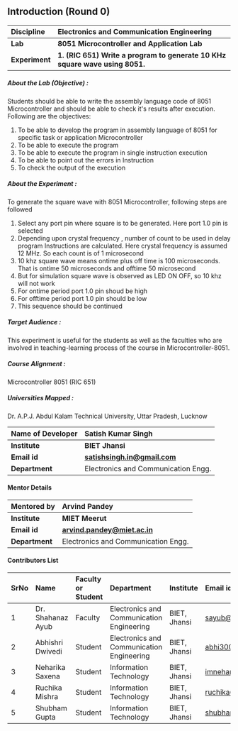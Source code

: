 ## Introduction (Round 0)

<b>Discipline | <b>Electronics and Communication Engineering
:--|:--|
<b> Lab | <b>8051 Microcontroller and Application Lab
<b> Experiment|     <b> 1. (RIC 651) Write a program to generate 10 KHz square wave using 8051.

<h5> About the Lab (Objective) : </h5>

Students should be able to write the assembly language code of 8051 Microcontroller and should be able to check it's results after execution. Following are the objectives:
1. To be able to develop the program in assembly language of 8051 for specific task or application Microcontroller
2. To be able to execute the program
3. To be able to execute the program in single instruction execution
4. To be able to point out the errors in Instruction
5. To check the output of the execution

<h5> About the Experiment : </h5>

To generate the square wave with 8051 Microcontroller, following steps are followed
1. Select any port pin where square is to be generated. Here port 1.0 pin is selected
2. Depending upon crystal frequency , number of count to be used in delay program Instructions are calculated. Here crystal frequency is assumed 12 MHz. So each count is of 1 microsecond
3. 10 khz square wave means ontime plus off time is 100 microseconds. That is ontime 50 microseconds and offtime 50 microsecond
4. But for simulation square wave is observed as LED ON OFF, so 10 khz will not work
5. For ontime period port 1.0 pin shoud be high
6. For offtime period port 1.0 pin should be low
7. This sequence should be continued

<h5> Target Audience : </h5>

This experiment is useful for the students as well as the faculties who are involved in teaching-learning process of the course in Microcontroller-8051.

<h5> Course Alignment : </h5>

Microcontroller 8051 (RIC 651)

<h5> Universities Mapped : </h5>

Dr. A.P.J. Abdul Kalam Technical University, Uttar Pradesh, Lucknow

<b>Name of Developer | <b> Satish Kumar Singh
:--|:--|
<b> Institute | <b> BIET Jhansi
<b> Email id|     <b> satishsingh.in@gmail.com
<b> Department | Electronics and Communication Engg.

#### Mentor Details

<b>Mentored by | <b> Arvind Pandey
:--|:--|
<b> Institute | <b> MIET Meerut
<b> Email id|     <b> arvind.pandey@miet.ac.in
<b> Department | Electronics and Communication Engg.

#### Contributors List

SrNo | Name | Faculty or Student | Department| Institute | Email id
:--|:--|:--|:--|:--|:--|
1 | Dr. Shahanaz Ayub | Faculty | Electronics and Communication Engineering | BIET, Jhansi | sayub@bietjhs.ac.in
2 | Abhishri Dwivedi | Student | Electronics and Communication Engineering | BIET, Jhansi | abhi300699@gmail.com
3 | Neharika Saxena | Student | Information Technology | BIET, Jhansi | imneharika11@gmail.com
4 | Ruchika Mishra | Student | Information Technology | BIET, Jhansi | ruchika6254@gmail.com
5 | Shubham Gupta | Student | Information Technology | BIET, Jhansi | shubham1908gupta@gmail.com
